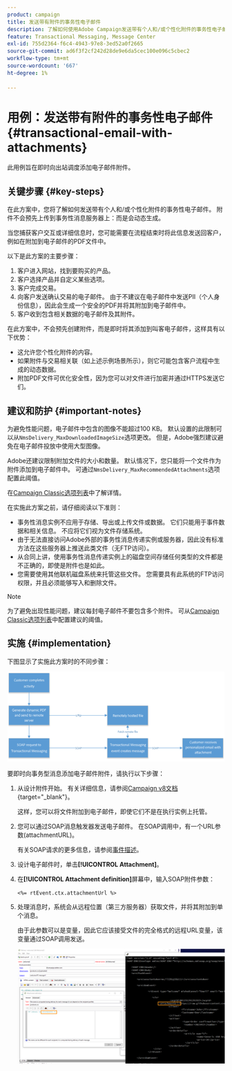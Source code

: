 ```yaml
---
product: campaign
title: 发送带有附件的事务性电子邮件
description: 了解如何使用Adobe Campaign发送带有个人和/或个性化附件的事务性电子邮件
feature: Transactional Messaging, Message Center
exl-id: 755d2364-f6c4-4943-97e8-3ed52a0f2665
source-git-commit: ad6f3f2cf242d28de9e6da5cec100e096c5cbec2
workflow-type: tm+mt
source-wordcount: '667'
ht-degree: 1%

---
```


# 用例：发送带有附件的事务性电子邮件 {#transactional-email-with-attachments}



此用例旨在即时向出站调度添加电子邮件附件。

## 关键步骤 {#key-steps}

在此方案中，您将了解如何发送带有个人和/或个性化附件的事务性电子邮件。 附件不会预先上传到事务性消息服务器上：而是会动态生成。

当您捕获客户交互或详细信息时，您可能需要在流程结束时将此信息发送回客户，例如在附加到电子邮件的PDF文件中。

以下是此方案的主要步骤：

1. 客户进入网站，找到要购买的产品。
1. 客户选择产品并自定义某些选项。
1. 客户完成交易。
1. 向客户发送确认交易的电子邮件。 由于不建议在电子邮件中发送PII（个人身份信息），因此会生成一个安全的PDF并将其附加到电子邮件中。
1. 客户收到包含相关数据的电子邮件及其附件。

在此方案中，不会预先创建附件，而是即时将其添加到叫客电子邮件，这样具有以下优势：

* 这允许您个性化附件的内容。
* 如果附件与交易相关联（如上述示例场景所示），则它可能包含客户流程中生成的动态数据。
* 附加PDF文件可优化安全性，因为您可以对文件进行加密并通过HTTPS发送它们。

## 建议和防护 {#important-notes}

为避免性能问题，电子邮件中包含的图像不能超过100 KB。 默认设置的此限制可以从`NmsDelivery_MaxDownloadedImageSize`选项更改。 但是，Adobe强烈建议避免在电子邮件投放中使用大型图像。

Adobe还建议限制附加文件的大小和数量。 默认情况下，您只能将一个文件作为附件添加到电子邮件中。 可通过`NmsDelivery_MaxRecommendedAttachments`选项配置此阈值。

在[Campaign Classic选项列表](../../installation/using/configuring-campaign-options.md#delivery)中了解详情。

在实施此方案之前，请仔细阅读以下准则：

* 事务性消息实例不应用于存储、导出或上传文件或数据。 它们只能用于事件数据和相关信息。 不应将它们视为文件存储系统。
* 由于无法直接访问Adobe外部的事务性消息传递实例或服务器，因此没有标准方法在这些服务器上推送此类文件（无FTP访问）。
* 从合同上讲，使用事务性消息传递实例上的磁盘空间存储任何类型的文件都是不正确的，即使是附件也是如此。
* 您需要使用其他联机磁盘系统来托管这些文件。 您需要具有此系统的FTP访问权限，并且必须能够写入和删除文件。

>[!NOTE]
>
>为了避免出现性能问题，建议每封电子邮件不要包含多个附件。 可从[Campaign Classic选项列表](../../installation/using/configuring-campaign-options.md#delivery)中配置建议的阈值。

## 实施 {#implementation}

下图显示了实施此方案时的不同步骤：

![](assets/message-center-uc1.png)

要即时向事务型消息添加电子邮件附件，请执行以下步骤：

1. 从设计附件开始。 有关详细信息，请参阅[Campaign v8文档](https://experienceleague.adobe.com/docs/campaign/campaign-v8/send/emails/attaching-files.html#attach-a-personalized-file){target="_blank"}。

   这样，您可以将文件附加到电子邮件，即使它们不是在执行实例上托管。

1. 您可以通过SOAP消息触发器发送电子邮件。 在SOAP调用中，有一个URL参数(attachmentURL)。

   有关SOAP请求的更多信息，请参阅[事件描述](../../message-center/using/event-description.md)。

1. 设计电子邮件时，单击&#x200B;**[!UICONTROL Attachment]**。

1. 在&#x200B;**[!UICONTROL Attachment definition]**&#x200B;屏幕中，输入SOAP附件参数：

   ```
   <%= rtEvent.ctx.attachmentUrl %>
   ```

1. 处理消息时，系统会从远程位置（第三方服务器）获取文件，并将其附加到单个消息。

   由于此参数可以是变量，因此它应该接受文件的完全格式的远程URL变量，该变量通过SOAP调用发送。

   ![](assets/message-center-uc2.png)
